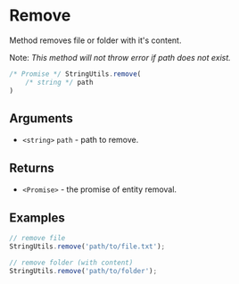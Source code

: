 Remove
======

Method removes file or folder with it's content.

Note: *This method will not throw error if path does not exist.*

```js
/* Promise */ StringUtils.remove(
	/* string */ path
)
```


Arguments
---------

* `<string>` `path` - path to remove.


Returns
-------

* `<Promise>` - the promise of entity removal.


Examples
--------

```js
// remove file
StringUtils.remove('path/to/file.txt');

// remove folder (with content)
StringUtils.remove('path/to/folder');
```
